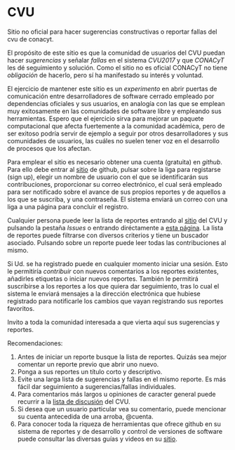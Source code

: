 # CVU
Sitio no oficial para hacer sugerencias constructivas o reportar fallas del cvu de conacyt.

El propósito de este sitio es que la comunidad de usuarios del CVU puedan hacer *sugerencias* y señalar *fallas* en el sistema *CVU2017* y que *CONACyT* les dé seguimiento y solución. Como el sitio no es oficial CONACyT no tiene *obligación* de hacerlo, pero sí ha manifestado su interés y voluntad. 

El ejercicio de mantener este sitio es un *experimento* en abrir puertas de comunicación entre desarrolladores de software cerrado empleado por dependencias oficiales y sus usuarios, en analogía con las que se emplean muy exitosamente en las comunidades de software libre y empleando sus herramientas. Espero que el ejercicio sirva para mejorar un paquete computacional que afecta fuertemente a la comunidad académica, pero de ser exitoso podría servir de ejemplo a seguir por otros desarrolladores y sus comunidades de usuarios, las cuáles no suelen tener voz en el desarrollo de procesos que los afectan. 

Para emplear el sitio es necesario obtener una cuenta (gratuita) en *github*. Para ello debe entrar al [sitio](https://github.com) de github, pulsar sobre la liga para registarse (sign up), elegir un nombre de usuario con el que se identificarán sus contribuciones, proporcionar su correo electrónico, el cual será empleado para ser notificado sobre el avance de sus propios reportes y de aquellos a los que se suscriba, y una contraseña. El sistema enviará un correo con una liga a una página para concluir el registro.

Cualquier persona puede leer la lista de reportes entrando al [sitio](https://github.com/wlmb/CVU) del CVU y pulsando la pestaña *Issues* o entrando diréctamente a [esta página](https://github.com/wlmb/CVU/issues). La lista de reportes puede filtrarse con diversos criterios y tiene un buscador asociado. Pulsando sobre un reporte puede leer todas las contribuciones al mismo. 

Si Ud. se ha registrado puede en cualquier momento iniciar una sesión. Esto le permitiría *contribuir* con nuevos comentarios a los reportes existentes, añadirles etiquetas o iniciar nuevos reportes. También le permitirá suscribirse a los reportes a los que quiera dar seguimiento, tras lo cual el sistema le enviará mensajes a la dirección electrónica que hubiese registrado para notificarle los cambios que vayan registrando sus reportes favoritos.

Invito a toda la comunidad interesada a que vierta aquí sus sugerencias y reportes.

Recomendaciones:
1. Antes de iniciar un reporte busque la lista de reportes. Quizás sea mejor comentar un reporte previo que abrir uno nuevo. 
1. Ponga a sus reportes un título corto y descriptivo.
1. Evite una larga lista de sugerencias y fallas en el mismo reporte. Es más fácil dar seguimiento a sugerencias/fallas individuales. 
1. Para comentarios más largos u opiniones de caracter general puede recurrir a la [lista de discusión](http://em.fis.unam.mx/pipermail/cvu) del CVU. 
1. Si desea que un usuario particular vea su comentario, puede mencionar su cuenta antecedida de una arroba, \@cuenta.
1. Para conocer toda la riqueza de herramientas que ofrece github en su sistema de reportes y de desarrollo y control de versiones de software puede consultar las diversas guías y videos en su [sitio](https://https://github.com).

